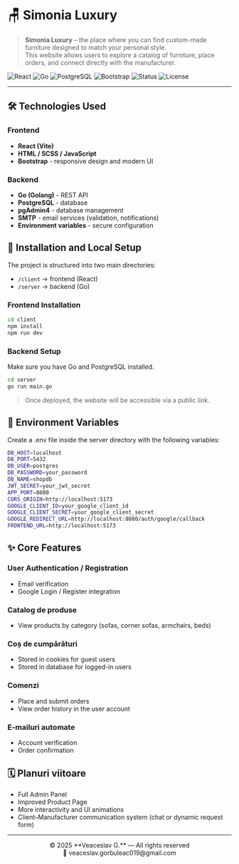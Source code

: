 # 🪑 Simonia Luxury

> **Simonia Luxury** – the place where you can find custom-made furniture designed to match your personal style.  
> This website allows users to explore a catalog of furniture, place orders, and connect directly with the manufacturer.

![React](<https://img.shields.io/badge/Frontend-React%20(Vite)-61dafb?logo=react>)
![Go](https://img.shields.io/badge/Backend-Go-00ADD8?logo=go)
![PostgreSQL](https://img.shields.io/badge/Database-PostgreSQL-336791?logo=postgresql)
![Bootstrap](https://img.shields.io/badge/UI-Bootstrap-7952B3?logo=bootstrap)
![Status](https://img.shields.io/badge/Status-In%20Development-yellow)
![License](https://img.shields.io/badge/License-Private-lightgrey)

---

## 🛠️ Technologies Used

### Frontend

- **React (Vite)**
- **HTML / SCSS / JavaScript**
- **Bootstrap** - responsive design and modern UI

### Backend

- **Go (Golang)** - REST API
- **PostgreSQL** - database
- **pgAdmin4** - database management
- **SMTP** - email services (validation, notifications)
- **Environment variables** - secure configuration

## 🚀 Installation and Local Setup

The project is structured into two main directories:

- `/client` → frontend (React)
- `/server` → backend (Go)

### Frontend Installation

```bash
cd client
npm install
npm run dev
```

### Backend Setup

Make sure you have Go and PostgreSQL installed.

```bash
cd server
go run main.go
```

> Once deployed, the website will be accessible via a public link.

## 🔐 Environment Variables

Create a .env file inside the server directory with the following variables:

```bash
DB_HOST=localhost
DB_PORT=5432
DB_USER=postgres
DB_PASSWORD=your_password
DB_NAME=shopdb
JWT_SECRET=your_jwt_secret
APP_PORT=8080
CORS_ORIGIN=http://localhost:5173
GOOGLE_CLIENT_ID=your_google_client_id
GOOGLE_CLIENT_SECRET=your_google_client_secret
GOOGLE_REDIRECT_URL=http://localhost:8080/auth/google/callback
FRONTEND_URL=http://localhost:5173
```

## ✨ Core Features

### User Authentication / Registration

- Email verification
- Google Login / Register integration

### Catalog de produse

- View products by category (sofas, corner sofas, armchairs, beds)

### Coș de cumpărături

- Stored in cookies for guest users
- Stored in database for logged-in users

### Comenzi

- Place and submit orders
- View order history in the user account

### E-mailuri automate

- Account verification
- Order confirmation

## 🗓️ Planuri viitoare

- Full Admin Panel
- Improved Product Page
- More interactivity and UI animations
- Client–Manufacturer communication system (chat or dynamic request form)

---

<div align="center">
  © 2025 **Veaceslav G.** — All rights reserved <br>
  📧 veaceslav.gorbuleac019@gmail.com
</div>
